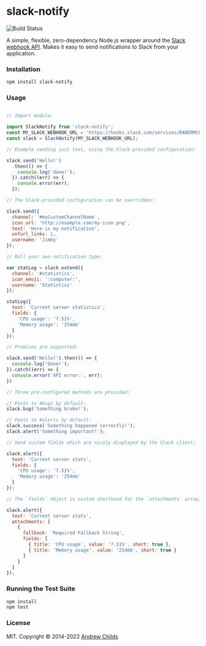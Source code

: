 # slack-notify

![Build Status](https://travis-ci.org/andrewchilds/slack-notify.svg?branch=master)

A simple, flexible, zero-dependency Node.js wrapper around the [Slack webhook API](https://api.slack.com). Makes it easy to send notifications to Slack from your application.

### Installation

```sh
npm install slack-notify
```

### Usage

```js

// Import module:

import SlackNotify from 'slack-notify';
const MY_SLACK_WEBHOOK_URL = 'https://hooks.slack.com/services/RANDOMCHARS';
const slack = SlackNotify(MY_SLACK_WEBHOOK_URL);

// Example sending just text, using the Slack-provided configuration:

slack.send('Hello!')
  .then(() => {
    console.log('done!');
  }).catch((err) => {
    console.error(err);
  });

// The Slack-provided configuration can be overridden:

slack.send({
  channel: '#myCustomChannelName',
  icon_url: 'http://example.com/my-icon.png',
  text: 'Here is my notification',
  unfurl_links: 1,
  username: 'Jimmy'
});

// Roll your own notification type:

var statLog = slack.extend({
  channel: '#statistics',
  icon_emoji: ':computer:',
  username: 'Statistics'
});

statLog({
  text: 'Current server statistics',
  fields: {
    'CPU usage': '7.51%',
    'Memory usage': '254mb'
  }
});

// Promises are supported:

slack.send('Hello!').then(() => {
  console.log('Done!');
}).catch((err) => {
  console.error('API error:', err);
})

// Three pre-configured methods are provided:

// Posts to #bugs by default:
slack.bug('Something broke!');

// Posts to #alerts by default:
slack.success('Something happened correctly!');
slack.alert('Something important!');

// Send custom fields which are nicely displayed by the Slack client:

slack.alert({
  text: 'Current server stats',
  fields: {
    'CPU usage': '7.51%',
    'Memory usage': '254mb'
  }
});

// The `fields` object is custom shorthand for the `attachments` array, which is also supported.

slack.alert({
  text: 'Current server stats',
  attachments: [
    {
      fallback: 'Required Fallback String',
      fields: [
        { title: 'CPU usage', value: '7.51%', short: true },
        { title: 'Memory usage', value: '254mb', short: true }
      ]
    }
  ]
});

```

### Running the Test Suite

```sh
npm install
npm test
```

### License

MIT. Copyright &copy; 2014-2022 [Andrew Childs](http://twitter.com/andrewchilds)
